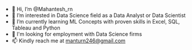 - 👋 Hi, I’m @Mahantesh_rn
- 👀 I’m interested in Data Science field as a Data Analyst or Data Scientist 
- 🌱 I’m currently learning ML Concepts with proven skills in Excel, SQL, Tableau and Python
- 💞️ I'm looking for employment with Data Science firms
- 📫 Kindly reach me at manturn246@gmail.com

<!---
Mahanteshrn/Mahanteshrn is a ✨ special ✨ repository because its `README.md` (this file) appears on your GitHub profile.
You can click the Preview link to take a look at your changes.
--->
